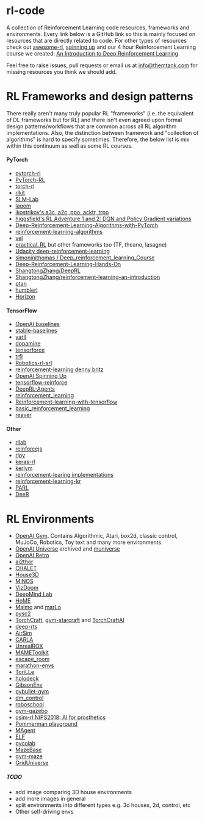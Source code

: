 # rl-code

A collection of Reinforcement Learning code resources, frameworks and environments. 
Every link below is a GitHub link so this is mainly focused on resources that are directly related to code.
For other types of resources check out [awesome-rl](https://github.com/aikorea/awesome-rl), 
[spinning up](https://spinningup.openai.com/en/latest/) and our 4 hour Reinforcement Learning course we created: 
[An Introduction to Deep Reinforcement Learning](https://docs.google.com/presentation/d/1d3bxKoUn464ae_WQ2FFiFjmJPlWJI1GOydaDUAqVpJk/)

Feel free to raise issues, pull requests or email us at info@themtank.com for missing resources you think we should add. 

# RL Frameworks and design patterns
There really aren't many truly popular RL "frameworks" (i.e. the equivalent of DL frameworks 
but for RL) and there isn't even agreed upon formal design patterns/workflows that are common across all RL 
algorithm implementations. Also, the distinction between framework and "collection of algorithms" is
 hard to specify sometimes. Therefore, the below list is mix within this continuum as well as some RL courses. 

#### PyTorch

- [pytorch-rl](https://github.com/navneet-nmk/pytorch-rl)
- [PyTorch-RL](https://github.com/Khrylx/PyTorch-RL)
- [torch-rl](https://github.com/lcswillems/torch-rl)
- [rlkit](https://github.com/vitchyr/rlkit)
- [SLM-Lab](https://github.com/kengz/SLM-Lab)
- [lagom](https://github.com/zuoxingdong/lagom)
- [ikostrikov's a3c, a2c, ppo, acktr, trpo](https://github.com/ikostrikov)
- [higgsfield's RL Adventure 1 and 2: DQN and Policy Gradient variations](https://github.com/higgsfield)
- [Deep-Reinforcement-Learning-Algorithms-with-PyTorch](https://github.com/p-christ/Deep-Reinforcement-Learning-Algorithms-with-PyTorch)
- [reinforcement-learning-algorithms](https://github.com/TianhongDai/reinforcement-learning-algorithms)
- [vel](https://github.com/MillionIntegrals/vel)
- [practical_RL](https://github.com/yandexdataschool/Practical_RL) but other frameworks too (TF, theano, lasagne)
- [Udacity deep-reinforcement-learning](https://github.com/udacity/deep-reinforcement-learning) 
- [simoninithomas / Deep_reinforcement_learning_Course](https://github.com/simoninithomas/Deep_reinforcement_learning_Course)
- [Deep-Reinforcement-Learning-Hands-On](https://github.com/PacktPublishing/Deep-Reinforcement-Learning-Hands-On)
- [ShangtongZhang/DeepRL](https://github.com/ShangtongZhang/DeepRL)
- [ShangtongZhang/reinforcement-learning-an-introduction](https://github.com/ShangtongZhang/reinforcement-learning-an-introduction)
- [ptan](https://github.com/Shmuma/ptan)
- [humblerl](https://github.com/piojanu/humblerl)
- [Horizon](https://github.com/facebookresearch/Horizon)

#### TensorFlow

- [OpenAI baselines](https://github.com/openai/baselines)
- [stable-baselines](https://github.com/hill-a/stable-baselines)
- [yarll](https://github.com/arnomoonens/yarll)
- [dopamine](https://github.com/google/dopamine)
- [tensorforce](https://github.com/tensorforce/tensorforce)
- [trfl](https://github.com/deepmind/trfl)
- [Robotics-rl-srl](https://github.com/araffin/robotics-rl-srl)
- [reinforcement-learning denny britz](https://github.com/dennybritz/reinforcement-learning)
- [OpenAI Spinning Up](https://github.com/openai/spinningup)
- [tensorflow-reinforce](https://github.com/yukezhu/tensorflow-reinforce)
- [DeepRL-Agents](https://github.com/awjuliani/DeepRL-Agents)
- [reinforcement_learning](https://github.com/yrlu/reinforcement_learning)
- [Reinforcement-learning-with-tensorflow](https://github.com/MorvanZhou/Reinforcement-learning-with-tensorflow)
- [basic_reinforcement_learning](https://github.com/vmayoral/basic_reinforcement_learning)
- [reaver](https://github.com/inoryy/reaver)

#### Other

- [rllab](https://github.com/rll/rllab)
- [reinforcejs](https://github.com/karpathy/reinforcejs)
- [rlpy](https://github.com/rlpy/rlpy)
- [keras-rl](https://github.com/keras-rl/keras-rl)
- [kerlym](https://github.com/osh/kerlym)
- [reinforcement-learing implementations](https://github.com/rlcode/reinforcement-learning)
- [reinforcement-learning-kr](https://github.com/rlcode/reinforcement-learning-kr)
- [PARL](https://github.com/PaddlePaddle/PARL)
- [DeeR](https://github.com/VinF/deer)

# RL Environments

- [OpenAI Gym](https://github.com/openai/gym). Contains Algorithmic, Atari, box2d, classic control, 
MuJoCo, Robotics, Toy text and many more environments.
- [OpenAI Universe](https://github.com/openai/universe) archived and [muniverse](https://github.com/unixpickle/muniverse)
- [OpenAI Retro](https://github.com/openai/retro)
- [ai2thor](https://github.com/allenai/ai2thor)
- [CHALET](https://github.com/clic-lab/chalet)
- [House3D](https://github.com/facebookresearch/house3d)
- [MINOS](https://github.com/minosworld/minos)
- [VizDoom](https://github.com/mwydmuch/ViZDoom)
- [DeepMind Lab](https://github.com/deepmind/lab)
- [HoME](https://github.com/HoME-Platform/home-platform)
- [Malmo](https://github.com/Microsoft/malmo) and [marLo](https://github.com/crowdAI/marLo)
- [pysc2](https://github.com/deepmind/pysc2)
- [TorchCraft](https://github.com/TorchCraft/TorchCraft), [gym-starcraft](https://github.com/alibaba/gym-starcraft) and [TorchCraftAI](https://github.com/TorchCraft/TorchCraftAI)
- [deep-rts](https://github.com/cair/deep-rts)
- [AirSim](https://github.com/Microsoft/AirSim)
- [CARLA](https://github.com/carla-simulator/carla)
- [UnrealROX](https://github.com/3dperceptionlab/unrealrox)
- [MAMEToolkit](https://github.com/M-J-Murray/MAMEToolkit)
- [escape_room](https://github.com/LARG/escape_room)
- [marathon-envs](https://github.com/Unity-Technologies/marathon-envs)
- [ToriLLe](https://github.com/Miffyli/ToriLLE)
- [holodeck](https://github.com/BYU-PCCL/holodeck)
- [GibsonEnv](https://github.com/StanfordVL/GibsonEnv)
- [pybullet-gym](https://github.com/benelot/pybullet-gym)
- [dm_control](https://github.com/deepmind/dm_control)
- [roboschool](https://github.com/openai/roboschool)
- [gym-gazebo](https://github.com/erlerobot/gym-gazebo)
- [osim-rl NIPS2018: AI for prosthetics](https://github.com/stanfordnmbl/osim-rl)
- [Pommerman playground](https://github.com/MultiAgentLearning/playground)
- [MAgent](https://github.com/geek-ai/MAgent)
- [ELF](https://github.com/facebookresearch/ELF/projects)
- [pycolab](https://github.com/deepmind/pycolab)
- [MazeBase](https://github.com/facebook/MazeBase)
- [gym-maze](https://github.com/MattChanTK/gym-maze)
- [GridUniverse](https://github.com/TheMTank/GridUniverse)

##### TODO 
- add image comparing 3D house environments
- add more images in general
- split environments into different types e.g. 3d houses, 2d, control, etc
- Other self-driving envs
